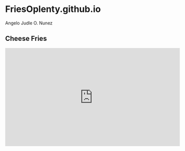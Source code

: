 # FriesOplenty.github.io
Angelo Judle O. Nunez
## Cheese Fries 
<iframe width="560" height="315" src="https://youtu.be/ETTyVQrUZt8?si=yVVnGLEwUpWJgtbz" title="YouTube video player" frameborder="0" allow="accelerometer; autoplay; clipboardwrite; encrypted-media; gyroscope; picture-in-picture; web-share" allowfullscreen></iframe>
